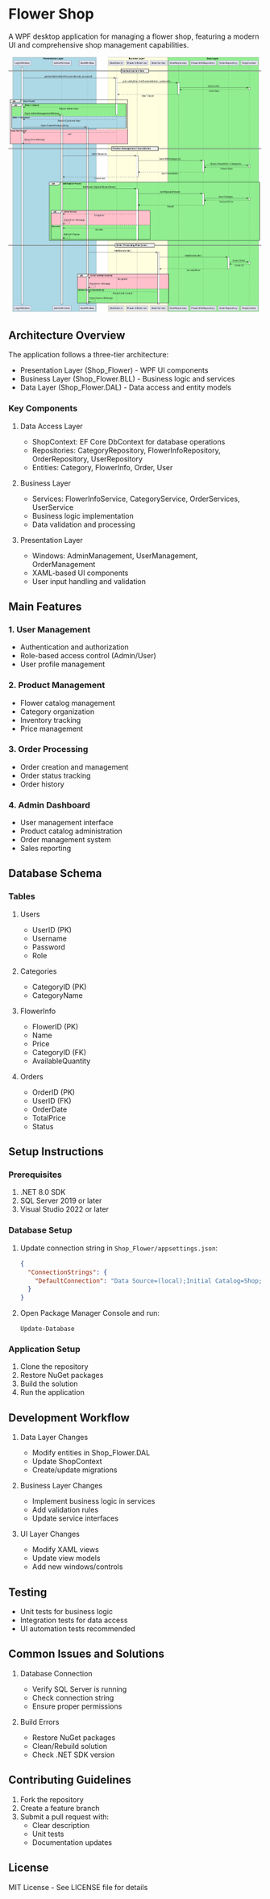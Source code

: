 # Flower Shop

A WPF desktop application for managing a flower shop, featuring a modern UI and comprehensive shop management capabilities.

![PRN_FlowerShop_Sequence](Document/PRN_FlowerShop_Sequence.svg)

## Architecture Overview

The application follows a three-tier architecture:
- Presentation Layer (Shop_Flower) - WPF UI components
- Business Layer (Shop_Flower.BLL) - Business logic and services
- Data Layer (Shop_Flower.DAL) - Data access and entity models

### Key Components

1. Data Access Layer
   - ShopContext: EF Core DbContext for database operations
   - Repositories: CategoryRepository, FlowerInfoRepository, OrderRepository, UserRepository
   - Entities: Category, FlowerInfo, Order, User

2. Business Layer
   - Services: FlowerInfoService, CategoryService, OrderServices, UserService
   - Business logic implementation
   - Data validation and processing

3. Presentation Layer
   - Windows: AdminManagement, UserManagement, OrderManagement
   - XAML-based UI components
   - User input handling and validation

## Main Features

### 1. User Management
- Authentication and authorization
- Role-based access control (Admin/User)
- User profile management

### 2. Product Management
- Flower catalog management
- Category organization
- Inventory tracking
- Price management

### 3. Order Processing
- Order creation and management
- Order status tracking
- Order history

### 4. Admin Dashboard
- User management interface
- Product catalog administration
- Order management system
- Sales reporting

## Database Schema

### Tables
1. Users
   - UserID (PK)
   - Username
   - Password
   - Role

2. Categories
   - CategoryID (PK)
   - CategoryName

3. FlowerInfo
   - FlowerID (PK)
   - Name
   - Price
   - CategoryID (FK)
   - AvailableQuantity

4. Orders
   - OrderID (PK)
   - UserID (FK)
   - OrderDate
   - TotalPrice
   - Status

## Setup Instructions

### Prerequisites
1. .NET 8.0 SDK
2. SQL Server 2019 or later
3. Visual Studio 2022 or later

### Database Setup
1. Update connection string in `Shop_Flower/appsettings.json`:
   ```json
   {
     "ConnectionStrings": {
       "DefaultConnection": "Data Source=(local);Initial Catalog=Shop;User ID=sa;Password=1234567890;TrustServerCertificate=True"
     }
   }
   ```

2. Open Package Manager Console and run:
   ```
   Update-Database
   ```

### Application Setup
1. Clone the repository
2. Restore NuGet packages
3. Build the solution
4. Run the application

## Development Workflow

1. Data Layer Changes
   - Modify entities in Shop_Flower.DAL
   - Update ShopContext
   - Create/update migrations

2. Business Layer Changes
   - Implement business logic in services
   - Add validation rules
   - Update service interfaces

3. UI Layer Changes
   - Modify XAML views
   - Update view models
   - Add new windows/controls

## Testing

- Unit tests for business logic
- Integration tests for data access
- UI automation tests recommended

## Common Issues and Solutions

1. Database Connection
   - Verify SQL Server is running
   - Check connection string
   - Ensure proper permissions

2. Build Errors
   - Restore NuGet packages
   - Clean/Rebuild solution
   - Check .NET SDK version

## Contributing Guidelines

1. Fork the repository
2. Create a feature branch
3. Submit a pull request with:
   - Clear description
   - Unit tests
   - Documentation updates

## License

MIT License - See LICENSE file for details
